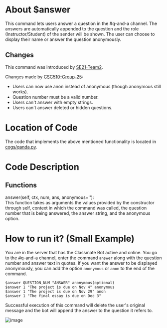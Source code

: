 # About $answer
This command lets users answer a question in the #q-and-a channel. The answers are automatically appended to the question and the role (Instructor/Student) of the sender will be shown. The user can choose to display their name or answer the question anonymously. 

## Changes

This command was introduced by [SE21-Team2](https://github.com/SE21-Team2/ClassMateBot/).  

Changes made by [CSC510-Group-25](https://github.com/CSC510-Group-25/ClassMateBot/):  

* Users can now use anon instead of anonymous (though anonymous still works).
* Question number must be a valid number.
* Users can't answer with empty strings.
* Users can't answer deleted or hidden questions.


# Location of Code
The code that implements the above mentioned functionality is located in [cogs/qanda.py](https://github.com/maddaicita/ClassMateBot-1.1/blob/main/cogs/qanda.py).

# Code Description
## Functions
answer(self, ctx, num, ans, anonymous=''): <br>
This function takes as arguments the values provided by the constructor through self, context in which the command was called, the question number that is being answered, the answer string, and the anonymous option.

# How to run it? (Small Example)
You are in the server that has the Classmate Bot active and online. You go to
 the #q-and-a channel, enter the command `answer` along with the question number and answer text in quotes. If you want the answer to be displayed anonymously, you can add the option `anonymous` or `anon` to the end of the command.
```
$answer QUESTION_NUM "ANSWER" anonymous(optional)
$answer 1 "The project is due on Nov 4" anonymous
$answer 1 "The project is due on Nov 29" anon
$answer 1 "The final essay is due on Dec 3"
```
Successful execution of this command will delete the user's original message and the bot will
 append the answer to the question it refers to. 

![image](https://user-images.githubusercontent.com/32313919/140245276-e2752e1b-eea0-4998-9dcc-2f6c6df6dac4.png)

